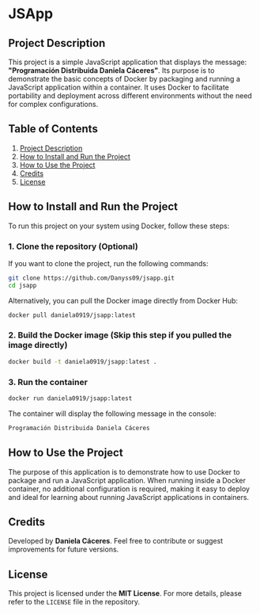 # JSApp

## Project Description
This project is a simple JavaScript application that displays the message: **"Programación Distribuida Daniela Cáceres"**. Its purpose is to demonstrate the basic concepts of Docker by packaging and running a JavaScript application within a container. It uses Docker to facilitate portability and deployment across different environments without the need for complex configurations.

## Table of Contents
1. [Project Description](#project-description)  
2. [How to Install and Run the Project](#how-to-install-and-run-the-project)  
3. [How to Use the Project](#how-to-use-the-project)  
4. [Credits](#credits)  
5. [License](#license)  

## How to Install and Run the Project
To run this project on your system using Docker, follow these steps:

### 1. Clone the repository (Optional)
If you want to clone the project, run the following commands:

```bash
git clone https://github.com/Danyss09/jsapp.git
cd jsapp
```

Alternatively, you can pull the Docker image directly from Docker Hub:

```bash
docker pull daniela0919/jsapp:latest
```

### 2. Build the Docker image (Skip this step if you pulled the image directly)

```bash
docker build -t daniela0919/jsapp:latest .
```

### 3. Run the container

```bash
docker run daniela0919/jsapp:latest
```

The container will display the following message in the console:

```bash
Programación Distribuida Daniela Cáceres
```

## How to Use the Project
The purpose of this application is to demonstrate how to use Docker to package and run a JavaScript application. When running inside a Docker container, no additional configuration is required, making it easy to deploy and ideal for learning about running JavaScript applications in containers.

## Credits
Developed by **Daniela Cáceres**. Feel free to contribute or suggest improvements for future versions.

## License
This project is licensed under the **MIT License**. For more details, please refer to the `LICENSE` file in the repository.
```
